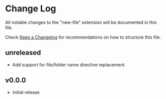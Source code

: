# Change Log

All notable changes to the "new-file" extension will be documented in this file.

Check [Keep a Changelog](http://keepachangelog.com/) for recommendations on how
to structure this file.

## unreleased

- Add support for file/folder name directive replacement.

## v0.0.0

- Initial release
